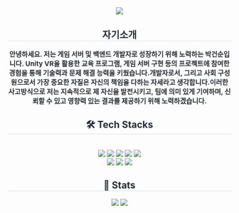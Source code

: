 <div align= "center">
    <img src="https://capsule-render.vercel.app/api?type=waving&color=#b897ff&height=120&text=&animation=&fontColor=000000&fontSize=70" />
    </div>
    <div align= "center"> 
    <h2 style="border-bottom: 1px solid #d8dee4; color: #282d33;"> 자기소개 </h2>  
    <div style="font-weight: 700; font-size: 15px; text-align: center; color: #282d33;"> 안녕하세요. 저는 게임 서버 및 백엔드 개발자로 성장하기 위해 노력하는 박건순입니다. Unity VR을 활용한 교육 프로그램, 게임 서버 구현 등의 프로젝트에 참여한 경험을 통해 기술력과 문제 해결 능력을 키웠습니다.개발자로서, 그리고 사회 구성원으로서 가장 중요한 자질은 자신의 책임을 다하는 자세라고 생각합니다.이러한 사고방식으로 저는 지속적으로 제 자신을 발전시키고, 팀에 의미 있게 기여하며, 신뢰할 수 있고 영향력 있는 결과를 제공하기 위해 노력하겠습니다. </div> 
    </div>
    <div align= "center">
    <h2 style="border-bottom: 1px solid #d8dee4; color: #282d33;"> 🛠️ Tech Stacks </h2> <br> 
    <div style="margin: 0 auto; text-align: center;" align= "center"> <img src="https://img.shields.io/badge/Docker-2496ED?style=for-the-badge&logo=Docker&logoColor=white">
          <img src="https://img.shields.io/badge/Express-000000?style=for-the-badge&logo=Express&logoColor=white">
          <img src="https://img.shields.io/badge/Git-F05032?style=for-the-badge&logo=Git&logoColor=white">
          <img src="https://img.shields.io/badge/HTML5-E34F26?style=for-the-badge&logo=HTML5&logoColor=white">
          <img src="https://img.shields.io/badge/MariaDB-003545?style=for-the-badge&logo=MariaDB&logoColor=white">
          <br/><img src="https://img.shields.io/badge/MySQL-4479A1?style=for-the-badge&logo=MySQL&logoColor=white">
          <img src="https://img.shields.io/badge/Node.js-339933?style=for-the-badge&logo=Node.js&logoColor=white">
          <img src="https://img.shields.io/badge/Python-3776AB?style=for-the-badge&logo=Python&logoColor=white">
          </div>
    </div>
    <div align= "center"> 
    <h2 style="border-bottom: 1px solid #d8dee4; color: #282d33;"> 🏅 Stats </h2> 
        <div align= "center"> <img src="https://github-readme-stats.vercel.app/api?username=keonsoonpark4798&custom_title=keonsoonpark4798's Github Stat&bg_color=180,000000,&title_color=000000&text_color=000000"/> 
            <img src="https://github-readme-stats.vercel.app/api/top-langs/?username=keonsoonpark4798&layout=compact&bg_color=180,000000,&title_color=000000&text_color=000000"
          /> </div> 
    </div>
    
